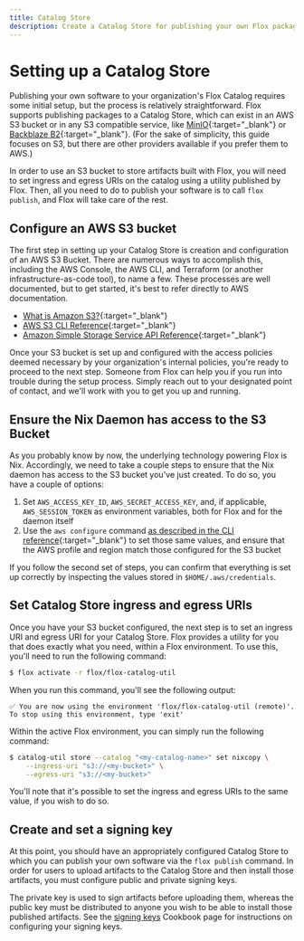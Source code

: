 ```yaml
---
title: Catalog Store
description: Create a Catalog Store for publishing your own Flox packages
---
```


# Setting up a Catalog Store

Publishing your own software to your organization's Flox Catalog requires some
initial setup, but the process is relatively straightforward. Flox supports
publishing packages to a Catalog Store, which can exist in an AWS S3 bucket
or in any S3 compatible service, like [MinIO][minio-s3-compatible]{:target="\_blank"}
or [Backblaze B2][backblaze-b2-cloud-storage]{:target="\_blank"}. (For the
sake of simplicity, this guide focuses on S3, but there are other providers
available if you prefer them to AWS.)

In order to use an S3 bucket to store artifacts built with Flox, you will need
to set ingress and egress URIs on the catalog using a utility published by Flox.
Then, all you need to do to publish your software is to call `flox publish`,
and Flox will take care of the rest.

[minio-s3-compatible]: https://min.io/product/s3-compatibility
[backblaze-b2-cloud-storage]: https://www.backblaze.com/cloud-storage

## Configure an AWS S3 bucket

The first step in setting up your Catalog Store is creation and configuration of
an AWS S3 Bucket. There are numerous ways to accomplish this, including the AWS
Console, the AWS CLI, and Terraform (or another infrastructure-as-code tool),
to name a few. These processes are well documented, but to get started,
it's best to refer directly to AWS documentation.

- [What is Amazon S3?][amazon-s3]{:target="\_blank"}
- [AWS S3 CLI Reference][aws-cli-reference-s3]{:target="\_blank"}
- [Amazon Simple Storage Service API Reference][aws-s3-api-reference]{:target="\_blank"}

Once your S3 bucket is set up and configured with the access policies deemed
necessary by your organization's internal policies, you're ready to proceed to
the next step. Someone from Flox can help you if you run into trouble during
the setup process. Simply reach out to your designated point of contact,
and we'll work with you to get you up and running.

[amazon-s3]: https://docs.aws.amazon.com/AmazonS3/latest/userguide/Welcome.html
[aws-cli-reference-s3]: https://docs.aws.amazon.com/cli/latest/reference/s3/
[aws-s3-api-reference]: https://docs.aws.amazon.com/AmazonS3/latest/API/Welcome.html

## Ensure the Nix Daemon has access to the S3 Bucket

As you probably know by now, the underlying technology powering Flox is Nix.
Accordingly, we need to take a couple steps to ensure that the Nix daemon
has access to the S3 bucket you've just created. To do so,
you have a couple of options:

1. Set `AWS_ACCESS_KEY_ID`, `AWS_SECRET_ACCESS_KEY`, and, if applicable,
`AWS_SESSION_TOKEN` as environment variables, both for Flox and for
the daemon itself
1. Use the `aws configure` command
[as described in the CLI reference][aws-cli-configure-command]{:target="\_blank"}
to set those same values, and ensure that the AWS profile and region match those
configured for the S3 bucket

If you follow the second set of steps, you can confirm that everything is set
up correctly by inspecting the values stored in `$HOME/.aws/credentials`.

[aws-cli-configure-command]: https://awscli.amazonaws.com/v2/documentation/api/latest/reference/configure/index.html#configure

## Set Catalog Store ingress and egress URIs

Once you have your S3 bucket configured, the next step is to set an ingress URI
and egress URI for your Catalog Store. Flox provides a utility for you
that does exactly what you need, within a Flox environment. To use this,
you'll need to run the following command:

```sh
$ flox activate -r flox/flox-catalog-util
```

When you run this command, you'll see the following output:

```console
✅ You are now using the environment 'flox/flox-catalog-util (remote)'.
To stop using this environment, type 'exit'
```

Within the active Flox environment, you can simply run the following command:

```sh
$ catalog-util store --catalog "<my-catalog-name>" set nixcopy \
    --ingress-uri "s3://<my-bucket>" \
    --egress-uri "s3://<my-bucket>"
```

You'll note that it's possible to set the ingress and egress URIs to the same
value, if you wish to do so.

## Create and set a signing key

At this point, you should have an appropriately configured Catalog Store
to which you can publish your own software via the `flox publish` command.
In order for users to upload artifacts to the Catalog Store and then install those artifacts, you must configure public and private signing keys.

The private key is used to sign artifacts before uploading them, whereas the public key must be distributed to anyone you wish to be able to install those published artifacts.
See the [signing keys][signing-keys] Cookbook page for instructions on configuring your signing keys.

[signing-keys]: ./signing-keys.md
